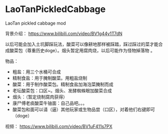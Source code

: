 # LaoTanPickledCabbage
LaoTan pickled cabbage mod

背景介绍：
https://www.bilibili.com/video/BV1g44y1T7dN

以后可能会加入土坑脚踩玩法，酸菜可以像耕地那样被踩踏，踩过踩过的菜才能合成酸菜包（尊重历史doge）。烟头暂定用腐肉烧，以后可能作为怪物掉落物 。


物品：
 - 粗盐：用三个水桶可合成
 - 精制食盐：用于腌制酸菜。用粗盐烧制
 - 酸菜：用于制作酸菜包。精制食盐加海泡菜腌制而成
 - 老坛酸菜包：口区~。烟头、发酵蜘蛛眼加酸菜合成
 - 烟头：（暂定烧制腐肉获得）
 - 康尸傅老痰酸菜牛铀面：自己品吧。。。
 - 酸菜包和面可以请（逼）其他玩家或生物品尝（口区），对着他们右键即可（doge）

视频：
https://www.bilibili.com/video/BV1uF411s7PX
